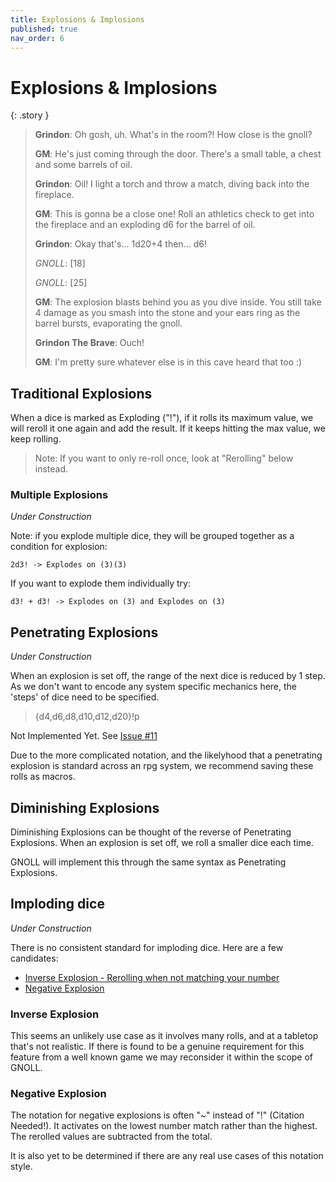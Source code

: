 ```yaml
---
title: Explosions & Implosions
published: true
nav_order: 6
---
```


# Explosions & Implosions

{: .story } 
>**Grindon**: Oh gosh, uh. What's in the room?! How close is the gnoll?
>
>**GM**: He's just coming through the door. There's a small table, a chest and some barrels of oil.
>
>**Grindon**: Oil! I light a torch and throw a match, diving back into the fireplace.
>
>**GM**: This is gonna be a close one! Roll an athletics check to get into the fireplace and an exploding d6 for the barrel of oil.
>
>**Grindon**: Okay that's... 1d20+4 then... d6!
>
>*GNOLL*: [18]
>
>*GNOLL*: [25]
>
>**GM**: The explosion blasts behind you as you dive inside. You still take 4 damage as you smash into the stone and your ears ring as the barrel bursts, evaporating the gnoll.
>
>**Grindon The Brave**: Ouch! 
>
>**GM**: I'm pretty sure whatever else is in this cave heard that too :)


## Traditional Explosions

When a dice is marked as Exploding ("!"), if it rolls its maximum value, we will reroll it one again and add the result. If it keeps hitting the max value, we keep rolling.

> Note: If you want to only re-roll once, look at "Rerolling" below instead.

### Multiple Explosions

*Under Construction*

Note: if you explode multiple dice, they will be grouped together as a condition for explosion:

```2d3! -> Explodes on (3)(3)```

If you want to explode them individually try:

```d3! + d3! -> Explodes on (3) and Explodes on (3)```

## Penetrating Explosions

*Under Construction*

When an explosion is set off, the range of the next dice is reduced by 1 step. As we don't want to encode any system specific mechanics here, the 'steps' of dice need to be specified.

> {d4,d6,d8,d10,d12,d20}!p

Not Implemented Yet. See [Issue #11](https://github.com/ianfhunter/GNOLL/issues/11) 

Due to the more complicated notation, and the likelyhood that a penetrating explosion is standard across an rpg system, we recommend saving these rolls as macros.


## Diminishing Explosions

Diminishing Explosions can be thought of the reverse of Penetrating Explosions. When an explosion is set off, we roll a smaller dice each time.

GNOLL will implement this through the same syntax as Penetrating Explosions.

## Imploding dice

*Under Construction*

There is no consistent standard for imploding dice. Here are a few candidates:
- [Inverse Explosion - Rerolling when not matching your number](https://www.welshpiper.com/imploding-dice/)
- [Negative Explosion](http://www.firehawkgames.biz/?qa_faqs=what-is-an-imploding-dice-roll)

### Inverse Explosion

This seems an unlikely use case as it involves many rolls, and at a tabletop that's not realistic. If there is found to be a genuine requirement for this feature from a well known game we may reconsider it within the scope of GNOLL.

### Negative Explosion

The notation for negative explosions is often "~" instead of "!" (Citation Needed!). It activates on the lowest number match rather than the highest. The rerolled values are subtracted from the total.

It is also yet to be determined if there are any real use cases of this notation style.
